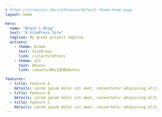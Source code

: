 ```yaml
---
# https://vitepress.dev/reference/default-theme-home-page
layout: home

hero:
  name: "Brain's Blog"
  text: "A VitePress Site"
  tagline: My great project tagline
  actions:
    - theme: brand
      text: VitePress
      link: /vite/VitePress
    - theme: alt
      text: Ubuntu
      link: /ubuntu/WSL2安装Ubuntu

features:
  - title: Feature A
    details: Lorem ipsum dolor sit amet, consectetur adipiscing elit
  - title: Feature B
    details: Lorem ipsum dolor sit amet, consectetur adipiscing elit
  - title: Feature C
    details: Lorem ipsum dolor sit amet, consectetur adipiscing elit
---
```


